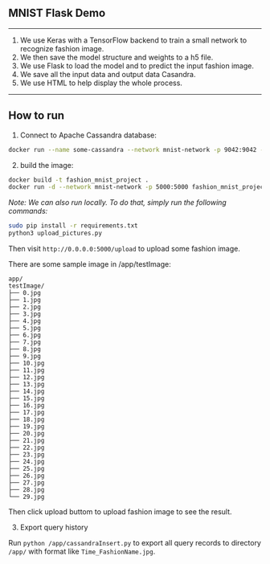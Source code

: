 

## MNIST Flask Demo 

----

1. We use Keras with a TensorFlow backend to train a small network to recognize fashion image.
2. We then save the model structure and weights to a h5 file.
3. We use Flask to load the model and to predict the input fashion image.
4. We save all the input data and output data Casandra.
5. We use HTML to help display the whole process.
----


## How to run

1. Connect to Apache Cassandra database:

``` bash
docker run --name some-cassandra --network mnist-network -p 9042:9042 -d cassandra:latest
```

2. build the image:

``` bash
docker build -t fashion_mnist_project .
docker run -d --network mnist-network -p 5000:5000 fashion_mnist_project
```

*Note: We can also run locally. To do that, simply run the following commands:*

``` bash
sudo pip install -r requirements.txt
python3 upload_pictures.py
```

Then visit `http://0.0.0.0:5000/upload` to upload some fashion image.

There are some sample image in /app/testImage:

```
app/
testImage/
├── 0.jpg
├── 1.jpg
├── 2.jpg
├── 3.jpg
├── 4.jpg
├── 5.jpg
├── 6.jpg
├── 7.jpg
├── 8.jpg
├── 9.jpg
├── 10.jpg
├── 11.jpg
├── 12.jpg
├── 13.jpg
├── 14.jpg
├── 15.jpg
├── 16.jpg
├── 17.jpg
├── 18.jpg
├── 19.jpg
├── 20.jpg
├── 21.jpg
├── 22.jpg
├── 23.jpg
├── 24.jpg
├── 25.jpg
├── 26.jpg
├── 27.jpg
├── 28.jpg
└── 29.jpg
```


Then click upload buttom to upload fashion image to see the result.

3. Export query history

Run `python /app/cassandraInsert.py` to export all query records to directory `/app/`   with format like `Time_FashionName.jpg`.


